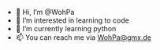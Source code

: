- 👋 Hi, I’m @WohPa
- 👀 I’m interested in learning to code
- 🌱 I’m currently learning python
- 📫 You can reach me via WohPa@gmx.de

<!---
WohPa/WohPa is a ✨ special ✨ repository because its `README.md` (this file) appears on your GitHub profile.
You can click the Preview link to take a look at your changes.
--->
